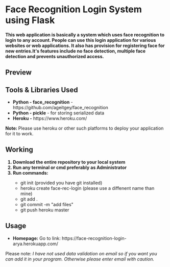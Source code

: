 <h1>Face Recognition Login System using Flask </h1>
<h4>This web application is basically a system which uses face recognition to login to any account. People can use this login application for various websites or web applications. It also has provision for registering face for new entries.It's features include no face detection, multiple face detection and prevents unauthorized access.
</h4>
<h2>Preview</h2>
<h2>Tools & Libraries Used</h2>
<ul>
<li><b>Python - face_recognition</b> - https://github.com/ageitgey/face_recognition</li>
<li><b>Python - pickle</b> - for storing serialized data</li>
<li><b>Heroku -</b> https://www.heroku.com/</li>
</ul>
<strong>Note: </strong>Please use heroku or other such platforms to deploy your application for it to work.
<h2>Working</h2>
<ol>
<b>
<li>Download the entire repository to your local system</li>
<li>Run any terminal or cmd preferably as Administrator</li>
<li>Run commands:</li>
</b>
<ul>
<li>git init (provided you have git installed)</li>
<li>heroku create face-rec-login (please use a diffenent name than mine)</li>
<li>git add .</li>
<li>git commit -m "add files"</li>
<li>git push heroku master</li>
</ul>
</ol>
<h2>Usage</h2>
<ul>
<li><b>Homepage:</b> Go to link: https://face-recognition-login-arya.herokuapp.com/</li>  
</ul>
Please note: <i>I have not used data validation on email so if you want you can add it in your program. Otherwise please enter email with caution.</i>
